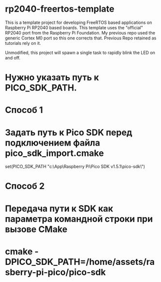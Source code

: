 # rp2040-freertos-template

This is a template project for developing FreeRTOS based applications on Raspberry Pi RP2040 based boards. This template uses the "official" RP2040 port from the Raspberry Pi Foundation. My previous repo used the generic Cortex M0 port so this one corrects that. Previous Repo retained as tutorials rely on it.

Unmodified, this project will spawn a single task to rapidly blink the LED on and off.


# Нужно указать путь к PICO_SDK_PATH.

# Способ 1

# Задать путь к Pico SDK перед подключением файла pico_sdk_import.cmake

set(PICO_SDK_PATH "c:\\App\\Raspberry Pi\\Pico SDK v1.5.1\\pico-sdk\\")

# Способ 2

# Передача пути к SDK как параметра командной строки при вызове CMake

# cmake -DPICO_SDK_PATH=/home/assets/rasberry-pi-pico/pico-sdk
